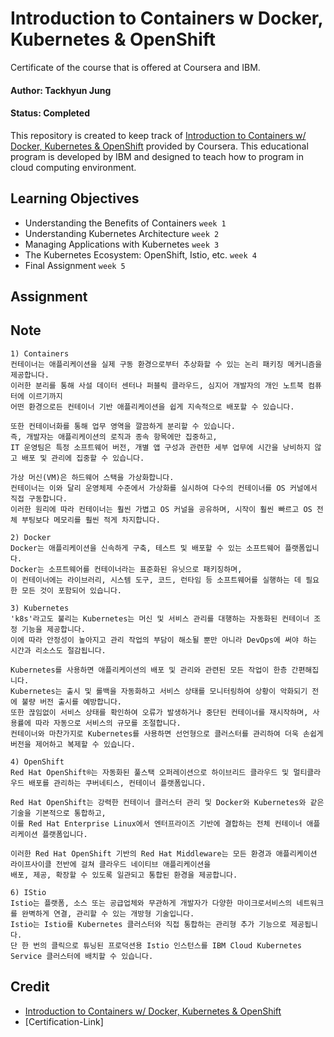 # Introduction to Containers w Docker, Kubernetes & OpenShift

Certificate of the course that is offered at Coursera and IBM.

#### Author: Tackhyun Jung

#### Status: Completed

This repository is created to keep track of [Introduction to Containers w/ Docker, Kubernetes & OpenShift](https://www.coursera.org/learn/ibm-containers-docker-kubernetes-openshift?) provided by Coursera.
This educational program is developed by IBM and designed to teach how to program in cloud computing environment.

## Learning Objectives

- Understanding the Benefits of Containers `week 1`
- Understanding Kubernetes Architecture `week 2`
- Managing Applications with Kubernetes `week 3`
- The Kubernetes Ecosystem: OpenShift, Istio, etc. `week 4`
- Final Assignment `week 5`

## Assignment


## Note

```
1) Containers
컨테이너는 애플리케이션을 실제 구동 환경으로부터 추상화할 수 있는 논리 패키징 메커니즘을 제공합니다. 
이러한 분리를 통해 사설 데이터 센터나 퍼블릭 클라우드, 심지어 개발자의 개인 노트북 컴퓨터에 이르기까지
어떤 환경으로든 컨테이너 기반 애플리케이션을 쉽게 지속적으로 배포할 수 있습니다.

또한 컨테이너화를 통해 업무 영역을 깔끔하게 분리할 수 있습니다. 
즉, 개발자는 애플리케이션의 로직과 종속 항목에만 집중하고,
IT 운영팀은 특정 소프트웨어 버전, 개별 앱 구성과 관련한 세부 업무에 시간을 낭비하지 않고 배포 및 관리에 집중할 수 있습니다.

가상 머신(VM)은 하드웨어 스택을 가상화합니다. 
컨테이너는 이와 달리 운영체제 수준에서 가상화를 실시하여 다수의 컨테이너를 OS 커널에서 직접 구동합니다.
이러한 원리에 따라 컨테이너는 훨씬 가볍고 OS 커널을 공유하며, 시작이 훨씬 빠르고 OS 전체 부팅보다 메모리를 훨씬 적게 차지합니다.

2) Docker
Docker는 애플리케이션을 신속하게 구축, 테스트 및 배포할 수 있는 소프트웨어 플랫폼입니다.
Docker는 소프트웨어를 컨테이너라는 표준화된 유닛으로 패키징하며, 
이 컨테이너에는 라이브러리, 시스템 도구, 코드, 런타임 등 소프트웨어를 실행하는 데 필요한 모든 것이 포함되어 있습니다.

3) Kubernetes
'k8s'라고도 불리는 Kubernetes는 머신 및 서비스 관리를 대행하는 자동화된 컨테이너 조정 기능을 제공합니다. 
이에 따라 안정성이 높아지고 관리 작업의 부담이 해소될 뿐만 아니라 DevOps에 써야 하는 시간과 리소스도 절감됩니다.

Kubernetes를 사용하면 애플리케이션의 배포 및 관리와 관련된 모든 작업이 한층 간편해집니다.
Kubernetes는 출시 및 롤백을 자동화하고 서비스 상태를 모니터링하여 상황이 악화되기 전에 불량 버전 출시를 예방합니다.
또한 끊임없이 서비스 상태를 확인하여 오류가 발생하거나 중단된 컨테이너를 재시작하며, 사용률에 따라 자동으로 서비스의 규모를 조절합니다.
컨테이너와 마찬가지로 Kubernetes를 사용하면 선언형으로 클러스터를 관리하여 더욱 손쉽게 버전을 제어하고 복제할 수 있습니다.

4) OpenShift
Red Hat OpenShift®는 자동화된 풀스택 오퍼레이션으로 하이브리드 클라우드 및 멀티클라우드 배포를 관리하는 쿠버네티스, 컨테이너 플랫폼입니다.

Red Hat OpenShift는 강력한 컨테이너 클러스터 관리 및 Docker와 Kubernetes와 같은 기술을 기본적으로 통합하고,
이를 Red Hat Enterprise Linux에서 엔터프라이즈 기반에 결합하는 전체 컨테이너 애플리케이션 플랫폼입니다.

이러한 Red Hat OpenShift 기반의 Red Hat Middleware는 모든 환경과 애플리케이션 라이프사이클 전반에 걸쳐 클라우드 네이티브 애플리케이션을
배포, 제공, 확장할 수 있도록 일관되고 통합된 환경을 제공합니다. 

6) IStio
Istio는 플랫폼, 소스 또는 공급업체와 무관하게 개발자가 다양한 마이크로서비스의 네트워크를 완벽하게 연결, 관리할 수 있는 개방형 기술입니다.
Istio는 Istio를 Kubernetes 클러스터와 직접 통합하는 관리형 추가 기능으로 제공됩니다.
단 한 번의 클릭으로 튜닝된 프로덕션용 Istio 인스턴스를 IBM Cloud Kubernetes Service 클러스터에 배치할 수 있습니다.
```

## Credit

- [Introduction to Containers w/ Docker, Kubernetes & OpenShift](https://www.coursera.org/learn/ibm-containers-docker-kubernetes-openshift?)
- [Certification-Link]
